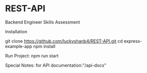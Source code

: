# REST-API
Backend Engineer Skills Assessment

Installation

git clone https://github.com/luckyshanb4/REST-API.git
cd express-example-app
npm install

Run Project:
npm run start

Special Notes:
for API documentation:"/api-docs"




